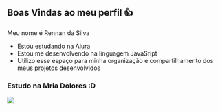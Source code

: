 ## Boas Vindas ao meu perfil 👍

Meu nome é Rennan da Silva

- Estou estudando na [Alura](https://www.alura.com.br)
- Estou me desenvolvendo na linguagem JavaSript
- Utilizo esse espaço para minha organização e compartilhamento dos meus projetos desenvolvidos

### Estudo na Mria Dolores :D


![](https://media.tenor.com/ZfjPXUvbNPYAAAAi/godzilla-dance.gif0)
